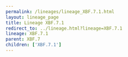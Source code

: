 ```yaml
---
permalink: /lineages/lineage_XBF.7.1.html
layout: lineage_page
title: Lineage XBF.7.1
redirect_to: ../lineage.html?lineage=XBF.7.1
lineage: XBF.7.1
parent: XBF.7
children: ['XBF.7.1']
---
```

